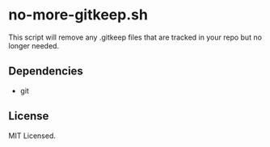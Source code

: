 # no-more-gitkeep.sh

This script will remove any .gitkeep files that are tracked in your repo but no longer needed.

## Dependencies

* git

## License

MIT Licensed.
